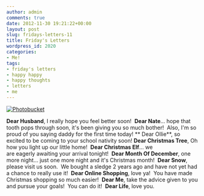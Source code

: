 ```yaml
---
author: admin
comments: true
date: 2012-11-30 19:21:22+00:00
layout: post
slug: fridays-letters-11
title: Friday's Letters
wordpress_id: 2020
categories:
- Me!
tags:
- friday's letters
- happy happy
- happy thoughts
- letters
- me
---
```


[![Photobucket](http://i1225.photobucket.com/albums/ee391/ashleyjps2326/fridaysletters.jpg)](http://comeoneileen86.blogspot.com)

**Dear Husband**, I really hope you feel better soon!  **Dear Nate**... hope that tooth pops through soon, it's been giving you so much bother!  Also, I'm so proud of you saying daddy for the first time today! ** Dear Ollie**, so excited to be coming to your school nativity soon! **Dear Christmas Tree**, Oh how you light up our little home!  **Dear Christmas Elf**... we are eagerly awaiting your arrival tonight!  **Dear Month Of December**, one more night... just one more night and it's Christmas month!  **Dear Snow**, please visit us soon.  We bought a sledge 2 years ago and have not yet had a chance to really use it!  **Dear Online Shopping**, love ya!  You have made Christmas shopping so much easier!  **Dear Me**, take the advice given to you and pursue your goals!  You can do it!  **Dear Life**, love you.
